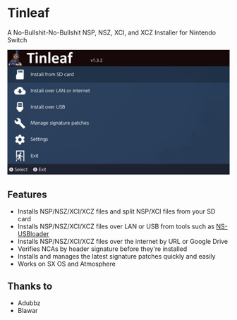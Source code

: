 # Tinleaf
A No-Bullshit-No-Bullshit NSP, NSZ, XCI, and XCZ Installer for Nintendo Switch

![Tinleaf Installer Main Menu](tinleaf.jpg)

## Features
- Installs NSP/NSZ/XCI/XCZ files and split NSP/XCI files from your SD card
- Installs NSP/NSZ/XCI/XCZ files over LAN or USB from tools such as [NS-USBloader](https://github.com/developersu/ns-usbloader)
- Installs NSP/NSZ/XCI/XCZ files over the internet by URL or Google Drive
- Verifies NCAs by header signature before they're installed
- Installs and manages the latest signature patches quickly and easily
- Works on SX OS and Atmosphere

## Thanks to
- Adubbz
- Blawar

